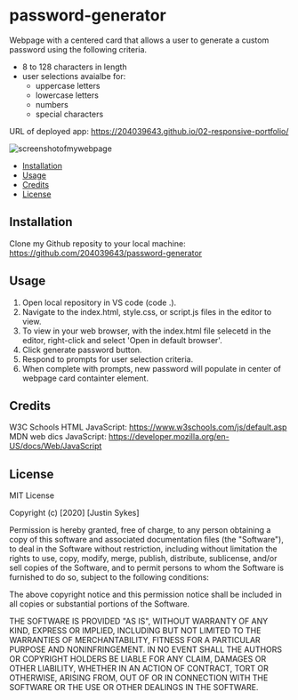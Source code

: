 # password-generator

Webpage with a centered card that allows a user to generate a custom password using the following criteria.
- 8 to 128 characters in length
- user selections avaialbe for:
    - uppercase letters
    - lowercase letters
    - numbers
    - special characters

URL of deployed app: https://204039643.github.io/02-responsive-portfolio/

![screenshotofmywebpage](./Assets/Images/myPWgeneratorcreenshot1.png)

- [Installation](#installation)
- [Usage](#usage)
- [Credits](#credits)
- [License](#license)

## Installation

Clone my Github reposity to your local machine: https://github.com/204039643/password-generator

## Usage

1. Open local repository in VS code (code .).
2. Navigate to the index.html, style.css, or script.js files in the editor to view.
3. To view in your web browser, with the index.html file selecetd in the editor, right-click and select 'Open in default browser'.
4. Click generate password button.
5. Respond to prompts for user selection criteria.
6. When complete with prompts, new password will populate in center of webpage card containter element.

## Credits

W3C Schools HTML JavaScript: https://www.w3schools.com/js/default.asp
MDN web dics JavaScript: https://developer.mozilla.org/en-US/docs/Web/JavaScript

## License

MIT License

Copyright (c) [2020] [Justin Sykes]

Permission is hereby granted, free of charge, to any person obtaining a copy
of this software and associated documentation files (the "Software"), to deal
in the Software without restriction, including without limitation the rights
to use, copy, modify, merge, publish, distribute, sublicense, and/or sell
copies of the Software, and to permit persons to whom the Software is
furnished to do so, subject to the following conditions:

The above copyright notice and this permission notice shall be included in all
copies or substantial portions of the Software.

THE SOFTWARE IS PROVIDED "AS IS", WITHOUT WARRANTY OF ANY KIND, EXPRESS OR
IMPLIED, INCLUDING BUT NOT LIMITED TO THE WARRANTIES OF MERCHANTABILITY,
FITNESS FOR A PARTICULAR PURPOSE AND NONINFRINGEMENT. IN NO EVENT SHALL THE
AUTHORS OR COPYRIGHT HOLDERS BE LIABLE FOR ANY CLAIM, DAMAGES OR OTHER
LIABILITY, WHETHER IN AN ACTION OF CONTRACT, TORT OR OTHERWISE, ARISING FROM,
OUT OF OR IN CONNECTION WITH THE SOFTWARE OR THE USE OR OTHER DEALINGS IN THE
SOFTWARE.

